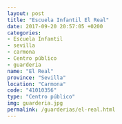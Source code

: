 ```yaml
---
layout: post
title: "Escuela Infantil El Real"
date: 2017-09-20 20:57:05 +0200
categories:
- Escuela Infantil
- sevilla
- carmona
- Centro público
- guarderia
name: "El Real"
province: "Sevilla"
location: "Carmona"
code: "41010356"
type: "Centro público"
img: guarderia.jpg
permalink: /guarderias/el-real.html
---
```

